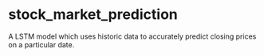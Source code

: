 # stock_market_prediction

A LSTM model which uses historic data to accurately predict closing prices on a particular date. 

